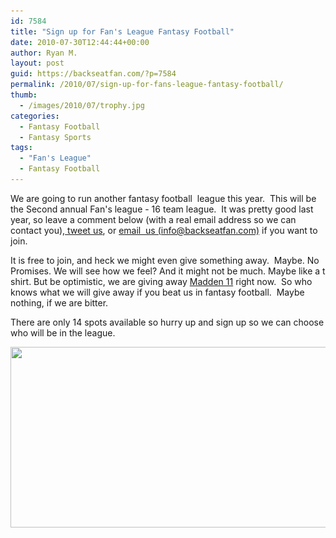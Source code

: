 ```yaml
---
id: 7584
title: "Sign up for Fan's League Fantasy Football"
date: 2010-07-30T12:44:44+00:00
author: Ryan M.
layout: post
guid: https://backseatfan.com/?p=7584
permalink: /2010/07/sign-up-for-fans-league-fantasy-football/
thumb:
  - /images/2010/07/trophy.jpg
categories:
  - Fantasy Football
  - Fantasy Sports
tags:
  - "Fan's League"
  - Fantasy Football
---
```


<div class="entry">
  <p>
    We are going to run another fantasy football  league this year.  This will be the Second annual Fan's league - 16 team league.  It was pretty good last year, so leave a comment below (with a real email address so we can contact you),<a href="https://www.twitter.com/backseatfan"> tweet us</a>, or <a href="mailto:info@backseatfan.com">email  us (info@backseatfan.com)</a> if you want to join.
  </p>

  <p>
    It is free to join, and heck we might even give something away.  Maybe. No Promises. We will see how we feel? And it might not be much. Maybe like a t shirt. But be optimistic, we are giving away <a href="https://www.backseatfan.com/madden11">Madden 11</a> right now.  So who knows what we will give away if you beat us in fantasy football.  Maybe nothing, if we are bitter.
  </p>

  <p>
    There are only 14 spots available so hurry up and sign up so we can choose who will be in the league.
  </p>

  <p>
    <a href="/images/2010/07/trophy.jpg"><img class="aligncenter size-full wp-image-6984" title="trophy" src="/images/2010/07/trophy.jpg" alt="" width="557" height="289" srcset="/images/2010/07/trophy.jpg 557w, /images/2010/07/trophy-300x155.jpg 300w" sizes="(max-width: 557px) 100vw, 557px" /></a>
  </p>
</div>

